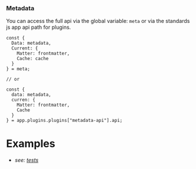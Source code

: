 ### Metadata
You can access the full api via the global variable: `meta` or via the standards js app api path for plugins.
```
const {
  Data: metadata,
  Current: {
    Matter: frontmatter,
    Cache: cache
  }
} = meta;

// or

const {
  data: metadata,
  curren: {
    Matter: frontmatter,
    Cache
  }
} = app.plugins.plugins["metadata-api"].api;
```

# Examples
- *see: [tests](https://github.com/Meep-Tech/obsidian-metadata-api-plugin/blob/master/tests/global%20meta/test.md)*